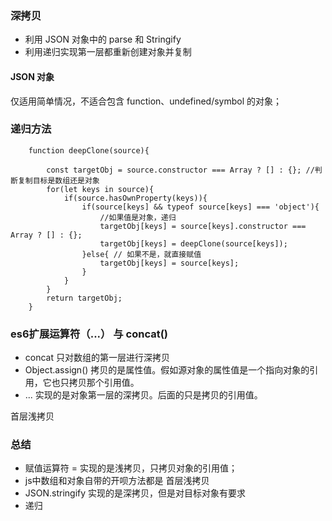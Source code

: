 ### 深拷贝

- 利用 JSON 对象中的 parse 和 Stringify
- 利用递归实现第一层都重新创建对象并复制

#### JSON 对象

仅适用简单情况，不适合包含 function、undefined/symbol 的对象；

### 递归方法

```
    function deepClone(source){
        
        const targetObj = source.constructor === Array ? [] : {}; //判断复制目标是数组还是对象
        for(let keys in source){
            if(source.hasOwnProperty(keys)){
                if(source[keys] && typeof source[keys] === 'object'){
                    //如果值是对象，递归
                    targetObj[keys] = source[keys].constructor === Array ? [] : {};
                    targetObj[keys] = deepClone(source[keys]);
                }else{ // 如果不是，就直接赋值
                    targetObj[keys] = source[keys];
                }
            }
        }
        return targetObj;
    }
```
### es6扩展运算符（...） 与 concat()

* concat 只对数组的第一层进行深拷贝
* Object.assign() 拷贝的是属性值。假如源对象的属性值是一个指向对象的引用，它也只拷贝那个引用值。
* ... 实现的是对象第一层的深拷贝。后面的只是拷贝的引用值。

首层浅拷贝

### 总结

* 赋值运算符 = 实现的是浅拷贝，只拷贝对象的引用值；
* js中数组和对象自带的开呗方法都是 首层浅拷贝
* JSON.stringify 实现的是深拷贝，但是对目标对象有要求
* 递归